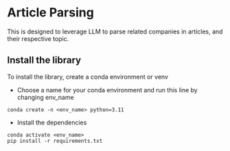 # Article Parsing 

This is designed to leverage LLM to parse related companies in articles, and their respective topic.

## Install the library

To install the library, create a conda environment or venv

- Choose a name for your conda environment and run this line by changing env_name
```shell
conda create -n <env_name> python=3.11
```

- Install the dependencies
```shell
conda activate <env_name>
pip install -r requirements.txt
```
